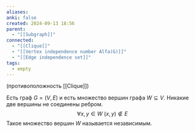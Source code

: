 ```yaml
---
aliases: 
anki: false
created: 2024-09-13 18:56
parent:
  - "[[Subgraph]]"
connected:
  - "[[Clique]]"
  - "[[Vertex independence number Alfa(G)]]"
  - "[[Edge independence set]]"
tags:
  - empty
---
```


(противоположность [[Clique]])

Есть граф $G=(V,E)$ и есть множество вершин графа $W\subseteq V$. Никакие две вершины не соединены ребром. 
$$\forall x,y \in W \ (x,y) \notin E$$
Такое множество вершин $W$ называется независимым.

